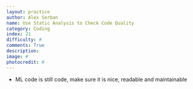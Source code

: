 ```yaml
---
layout: practice
author: Alex Serban
name: Use Static Analysis to Check Code Quality
category: Coding
index: 21
difficulty: #
comments: True
description:
image: #
photocredit: #
---
```


- ML code is still code, make sure it is nice, readable and maintainable